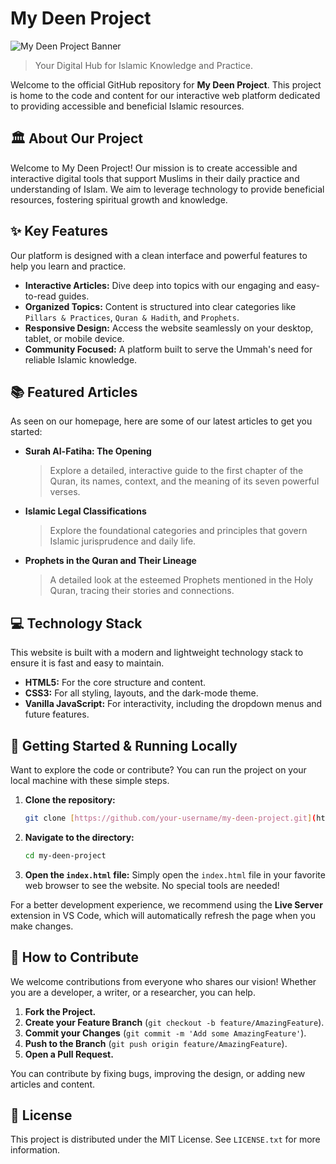 # My Deen Project

![My Deen Project Banner](https://via.placeholder.com/1200x400.png?text=My+Deen+Project)

> Your Digital Hub for Islamic Knowledge and Practice.

Welcome to the official GitHub repository for **My Deen Project**. This project is home to the code and content for our interactive web platform dedicated to providing accessible and beneficial Islamic resources.

## 🏛️ About Our Project

Welcome to My Deen Project! Our mission is to create accessible and interactive digital tools that support Muslims in their daily practice and understanding of Islam. We aim to leverage technology to provide beneficial resources, fostering spiritual growth and knowledge.

## ✨ Key Features

Our platform is designed with a clean interface and powerful features to help you learn and practice.

* **Interactive Articles:** Dive deep into topics with our engaging and easy-to-read guides.
* **Organized Topics:** Content is structured into clear categories like `Pillars & Practices`, `Quran & Hadith`, and `Prophets`.
* **Responsive Design:** Access the website seamlessly on your desktop, tablet, or mobile device.
* **Community Focused:** A platform built to serve the Ummah's need for reliable Islamic knowledge.

## 📚 Featured Articles

As seen on our homepage, here are some of our latest articles to get you started:

* **Surah Al-Fatiha: The Opening**
    > Explore a detailed, interactive guide to the first chapter of the Quran, its names, context, and the meaning of its seven powerful verses.

* **Islamic Legal Classifications**
    > Explore the foundational categories and principles that govern Islamic jurisprudence and daily life.

* **Prophets in the Quran and Their Lineage**
    > A detailed look at the esteemed Prophets mentioned in the Holy Quran, tracing their stories and connections.

## 💻 Technology Stack

This website is built with a modern and lightweight technology stack to ensure it is fast and easy to maintain.

* **HTML5:** For the core structure and content.
* **CSS3:** For all styling, layouts, and the dark-mode theme.
* **Vanilla JavaScript:** For interactivity, including the dropdown menus and future features.

## 🚀 Getting Started & Running Locally

Want to explore the code or contribute? You can run the project on your local machine with these simple steps.

1.  **Clone the repository:**
    ```bash
    git clone [https://github.com/your-username/my-deen-project.git](https://github.com/your-username/my-deen-project.git)
    ```
2.  **Navigate to the directory:**
    ```bash
    cd my-deen-project
    ```
3.  **Open the `index.html` file:**
    Simply open the `index.html` file in your favorite web browser to see the website. No special tools are needed!

For a better development experience, we recommend using the **Live Server** extension in VS Code, which will automatically refresh the page when you make changes.

## 🤝 How to Contribute

We welcome contributions from everyone who shares our vision! Whether you are a developer, a writer, or a researcher, you can help.

1.  **Fork the Project.**
2.  **Create your Feature Branch** (`git checkout -b feature/AmazingFeature`).
3.  **Commit your Changes** (`git commit -m 'Add some AmazingFeature'`).
4.  **Push to the Branch** (`git push origin feature/AmazingFeature`).
5.  **Open a Pull Request.**

You can contribute by fixing bugs, improving the design, or adding new articles and content.

## 📄 License

This project is distributed under the MIT License. See `LICENSE.txt` for more information.
